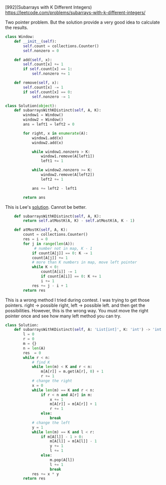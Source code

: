 [992](Subarrays with K Different Integers)  https://leetcode.com/problems/subarrays-with-k-different-integers/

Two pointer problem. But the solution provide a very good idea to calculate the results. 


```python
class Window:
    def __init__(self):
        self.count = collections.Counter()
        self.nonzero = 0

    def add(self, x):
        self.count[x] += 1
        if self.count[x] == 1:
            self.nonzero += 1

    def remove(self, x):
        self.count[x] -= 1
        if self.count[x] == 0:
            self.nonzero -= 1

class Solution(object):
    def subarraysWithKDistinct(self, A, K):
        window1 = Window()
        window2 = Window()
        ans = left1 = left2 = 0

        for right, x in enumerate(A):
            window1.add(x)
            window2.add(x)

            while window1.nonzero > K:
                window1.remove(A[left1])
                left1 += 1

            while window2.nonzero >= K:
                window2.remove(A[left2])
                left2 += 1

            ans += left2 - left1

        return ans
```

This is Lee's [solution](https://leetcode.com/problems/subarrays-with-k-different-integers/discuss/234482/JavaC%2B%2BPython-Sliding-Window). Cannot be better.

```python
    def subarraysWithKDistinct(self, A, K):
        return self.atMostK(A, K) - self.atMostK(A, K - 1)

    def atMostK(self, A, K):
        count = collections.Counter()
        res = i = 0
        for j in range(len(A)):
        	 # number not in map, K - 1
            if count[A[j]] == 0: K -= 1
            count[A[j]] += 1
            # more than K numbers in map, move left pointer
            while K < 0:
                count[A[i]] -= 1
                if count[A[i]] == 0: K += 1
                i += 1
            res += j - i + 1
        return res
```


This is a wrong method I tried during contest. I was trying to get those pointers. right -> possible right, left -> possible left. and then get the possibilities. However, this is the wrong way. You must move the right pointer once and see how many left method you can try.

```python
class Solution:
    def subarraysWithKDistinct(self, A: 'List[int]', K: 'int') -> 'int':
        l = 0
        r = 0
        m = {}
        n = len(A)
        res  = 0
        while r < n:
            # find K
            while len(m) < K and r < n:
                m[A[r]] = m.get(A[r], 0) + 1
                r += 1
            # change the right
            x = 0
            while len(m) == K and r < n:
                if r < n and A[r] in m:
                    x += 1
                    m[A[r]] = m[A[r]] + 1
                    r += 1
                else:
                    break
            # change the left
            y = 1
            while len(m) == K and l < r:
                if m[A[l]] - 1 > 0:
                    m[A[l]] = m[A[l]] - 1
                    y += 1
                    l += 1
                else:
                    m.pop(A[l])
                    l += 1
                    break
            res += x * y
        return res
```